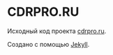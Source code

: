 # CDRPRO.RU

Исходный код проекта [cdrpro.ru](http://cdrpro.ru/).

Создано с помощью [Jekyll](https://jekyllrb.com/).
